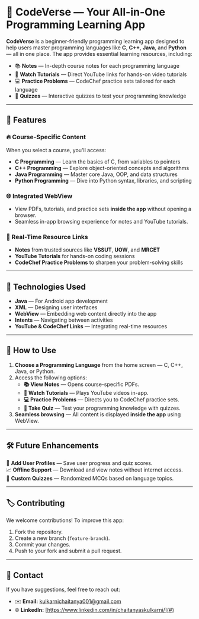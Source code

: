 # 🌟 CodeVerse — Your All-in-One Programming Learning App  

**CodeVerse** is a beginner-friendly programming learning app designed to help users master programming languages like **C**, **C++**, **Java**, and **Python** — all in one place. The app provides essential learning resources, including:  

- 📚 **Notes** — In-depth course notes for each programming language  
- 🎥 **Watch Tutorials** — Direct YouTube links for hands-on video tutorials  
- 💻 **Practice Problems** — CodeChef practice sets tailored for each language  
- 📝 **Quizzes** — Interactive quizzes to test your programming knowledge  

---

## 📱 Features  

### 🔥 Course-Specific Content  
When you select a course, you'll access:  
- **C Programming** — Learn the basics of C, from variables to pointers  
- **C++ Programming** — Explore object-oriented concepts and algorithms  
- **Java Programming** — Master core Java, OOP, and data structures  
- **Python Programming** — Dive into Python syntax, libraries, and scripting  

### 🌐 Integrated WebView  
- View PDFs, tutorials, and practice sets **inside the app** without opening a browser.  
- Seamless in-app browsing experience for notes and YouTube tutorials.  

### 📖 Real-Time Resource Links  
- **Notes** from trusted sources like **VSSUT**, **UOW**, and **MRCET**  
- **YouTube Tutorials** for hands-on coding sessions  
- **CodeChef Practice Problems** to sharpen your problem-solving skills  

---

## 🚀 Technologies Used  
- **Java** — For Android app development  
- **XML** — Designing user interfaces  
- **WebView** — Embedding web content directly into the app  
- **Intents** — Navigating between activities  
- **YouTube & CodeChef Links** — Integrating real-time resources  

---

## 📲 How to Use  

1. **Choose a Programming Language** from the home screen — C, C++, Java, or Python.  
2. Access the following options:  
   - **📚 View Notes** — Opens course-specific PDFs.  
   - **🎥 Watch Tutorials** — Plays YouTube videos in-app.  
   - **💻 Practice Problems** — Directs you to CodeChef practice sets.  
   - **📝 Take Quiz** — Test your programming knowledge with quizzes.  
3. **Seamless browsing** — All content is displayed **inside the app** using WebView.  

---

## 🛠️ Future Enhancements  

🔧 **Add User Profiles** — Save user progress and quiz scores.  
📈 **Offline Support** — Download and view notes without internet access.  
🎯 **Custom Quizzes** — Randomized MCQs based on language topics.  

---

## 🏷️ Contributing  

We welcome contributions! To improve this app:  
1. Fork the repository.  
2. Create a new branch (`feature-branch`).  
3. Commit your changes.  
4. Push to your fork and submit a pull request.  

---

## 📧 Contact  

If you have suggestions, feel free to reach out:  
- ✉️ **Email:** kulkarnichaitanya001@gmail.com  
- 🌐 **LinkedIn:** [https://www.linkedin.com/in/chaitanyaskulkarni/](#)  
